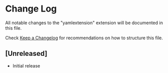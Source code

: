 # Change Log

All notable changes to the "yamlextension" extension will be documented in this file.

Check [Keep a Changelog](http://keepachangelog.com/) for recommendations on how to structure this file.

## [Unreleased]

- Initial release